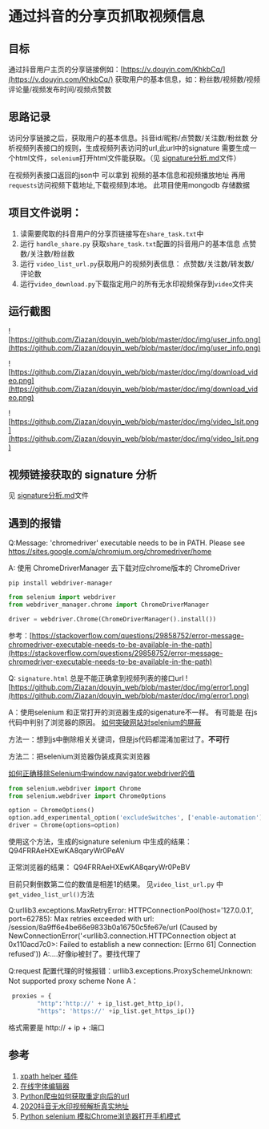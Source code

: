 <!--
 * @Author: your name
 * @Date: 2020-05-03 18:04:10
 * @LastEditTime: 2020-05-10 00:49:34
 * @LastEditors: Please set LastEditors
 * @Description: In User Settings Edit
 * @FilePath: /python/douyin_web/README.md
 -->

# 通过抖音的分享页抓取视频信息

## 目标
通过抖音用户主页的分享链接例如：[https://v.douyin.com/KhkbCq/](https://v.douyin.com/KhkbCq/)
获取用户的基本信息，如：粉丝数/视频数/视频评论量/视频发布时间/视频点赞数

## 思路记录
 访问分享链接之后，获取用户的基本信息。抖音id/昵称/点赞数/关注数/粉丝数
 分析视频列表接口的规则，生成视频列表访问的url,此url中的signature 需要生成一个html文件，`selenium`打开html文件能获取。（见 [signature分析.md](https://github.com/Ziazan/douyin_web/blob/master/doc/signature%E5%88%86%E6%9E%90.md)文件）

 在视频列表接口返回的json中 可以拿到 视频的基本信息和视频播放地址
 再用`requests`访问视频下载地址,下载视频到本地。
 此项目使用mongodb 存储数据

## 项目文件说明：
1. 读需要爬取的抖音用户的分享页链接写在`share_task.txt`中
2. 运行 `handle_share.py` 获取`share_task.txt`配置的抖音用户的基本信息 点赞数/关注数/粉丝数
3. 运行 `video_list_url.py`获取用户的视频列表信息： 点赞数/关注数/转发数/评论数
4. 运行`video_download.py`下载指定用户的所有无水印视频保存到`video`文件夹


## 运行截图
![https://github.com/Ziazan/douyin_web/blob/master/doc/img/user_info.png](https://github.com/Ziazan/douyin_web/blob/master/doc/img/user_info.png)

![https://github.com/Ziazan/douyin_web/blob/master/doc/img/download_video.png](https://github.com/Ziazan/douyin_web/blob/master/doc/img/download_video.png)

![https://github.com/Ziazan/douyin_web/blob/master/doc/img/video_lsit.png](https://github.com/Ziazan/douyin_web/blob/master/doc/img/video_lsit.png)


## 视频链接获取的 signature 分析
见 [signature分析.md](https://github.com/Ziazan/douyin_web/blob/master/doc/signature%E5%88%86%E6%9E%90.md)文件

## 遇到的报错
Q:Message: 'chromedriver' executable needs to be in PATH. Please see https://sites.google.com/a/chromium.org/chromedriver/home

A:
使用 ChromeDriverManager 去下载对应chrome版本的 ChromeDriver
```
pip install webdriver-manager
```
```python
from selenium import webdriver
from webdriver_manager.chrome import ChromeDriverManager

driver = webdriver.Chrome(ChromeDriverManager().install())

```

参考：[https://stackoverflow.com/questions/29858752/error-message-chromedriver-executable-needs-to-be-available-in-the-path](https://stackoverflow.com/questions/29858752/error-message-chromedriver-executable-needs-to-be-available-in-the-path)

Q: `signature.html` 总是不能正确拿到视频列表的接口url 
![https://github.com/Ziazan/douyin_web/blob/master/doc/img/error1.png](https://github.com/Ziazan/douyin_web/blob/master/doc/img/error1.png)

A：使用selenium 和正常打开的浏览器生成的sigenature不一样。 有可能是 在js代码中判别了浏览器的原因。
[如何突破网站对selenium的屏蔽](https://blog.csdn.net/clf63082/article/details/100223126?utm_medium=distribute.pc_relevant.none-task-blog-BlogCommendFromBaidu-2&depth_1-utm_source=distribute.pc_relevant.none-task-blog-BlogCommendFromBaidu-2)

方法一：想到js中删除相关关键词，但是js代码都混淆加密过了。**不可行**

方法二：把selenium浏览器伪装成真实浏览器

[如何正确移除Selenium中window.navigator.webdriver的值](https://cloud.tencent.com/developer/article/1397806)

```python
from selenium.webdriver import Chrome
from selenium.webdriver import ChromeOptions

option = ChromeOptions()
option.add_experimental_option('excludeSwitches', ['enable-automation'])
driver = Chrome(options=option)
```
使用这个方法，生成的signature
selenium 中生成的结果：
Q94FRRAeHXEwKA8qaryWr0PeAV

正常浏览器的结果：
Q94FRRAeHXEwKA8qaryWr0PeBV

目前只剩倒数第二位的数值是相差1的结果。
见`video_list_url.py` 中`get_video_list_url()`方法

Q:urllib3.exceptions.MaxRetryError: HTTPConnectionPool(host='127.0.0.1', port=62785): Max retries exceeded with url: /session/8a9ff6e4be66e9833b0a16750c5fe67e/url (Caused by NewConnectionError('<urllib3.connection.HTTPConnection object at 0x110acd7c0>: Failed to establish a new connection: [Errno 61] Connection refused'))
A:....好像ip被封了。要找代理了

Q:request 配置代理的时候报错：urllib3.exceptions.ProxySchemeUnknown: Not supported proxy scheme None
A：
```python
 proxies = { 
        "http":'http://' + ip_list.get_http_ip(),
        "https": 'https://' +ip_list.get_https_ip()}
```
格式需要是 http:// + ip + :端口

## 参考
1. [xpath helper 插件](https://blog.csdn.net/love666666shen/article/details/72613143)
2. [在线字体编辑器](https://kekee000.github.io/fonteditor/)
3. [Python爬虫如何获取重定向后的url](https://blog.csdn.net/lclfeng/article/details/88647616)
4. [2020抖音无水印视频解析真实地址](https://blog.csdn.net/qq_36737934/article/details/104127835)
5. [Python selenium 模拟Chrome浏览器打开手机模式](https://www.cnblogs.com/yiwenrong/p/12664414.html)